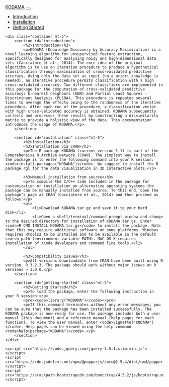 <!DOCTYPE html>
<html lang="en">
<head>
    <meta charset="UTF-8">
    <meta name="viewport" content="width=device-width, initial-scale=1.0">
    <title>KODAMA - Knowledge Discovery by Accuracy Maximization</title>
    <link rel="stylesheet" href="https://stackpath.bootstrapcdn.com/bootstrap/4.5.2/css/bootstrap.min.css">
</head>
<body>
    <nav class="navbar navbar-expand-lg navbar-dark bg-dark">
        <div class="container">
            <a class="navbar-brand" href="#">KODAMA</a>
            <button class="navbar-toggler" type="button" data-toggle="collapse" data-target="#navbarNav" aria-controls="navbarNav" aria-expanded="false" aria-label="Toggle navigation">
                <span class="navbar-toggler-icon"></span>
            </button>
            <div class="collapse navbar-collapse" id="navbarNav">
                <ul class="navbar-nav ml-auto">
                    <li class="nav-item">
                        <a class="nav-link" href="#introduction">Introduction</a>
                    </li>
                    <li class="nav-item">
                        <a class="nav-link" href="#installation">Installation</a>
                    </li>
                    <li class="nav-item">
                        <a class="nav-link" href="#getting-started">Getting Started</a>
                    </li>
                    <!-- Add more navigation items here -->
                </ul>
            </div>
        </div>
    </nav>

    <div class="container mt-5">
        <section id="introduction">
            <h2>Introduction</h2>
            <p>KODAMA (Knowledge Discovery by Accuracy Maximization) is a novel learning algorithm for unsupervised feature extraction, specifically designed for analysing noisy and high-dimensional data sets (Cacciatore et al., 2014). The core idea of the original algorithm is to use an iteration procedure to produce a hypothetical classification through maximization of cross-validated predictive accuracy. Using only the data set as input (no a priori knowledge is needed), an iterative procedure permits classification with a high cross-validated accuracy. Two different classifiers are implemented in this package for the computation of cross-validated predictive accuracy: k-nearest neighbors (kNN) and Partial Least Squares - Discriminant Analysis (PLSDA). This procedure is repeated several times to average the effects owing to the randomness of the iterative procedure. After each run of the procedure, a classification vector with high cross-validated accuracy is obtained. KODAMA subsequently collects and processes these results by constructing a dissimilarity matrix to provide a holistic view of the data. This documentation introduces the usage of KODAMA.</p>
        </section>

        <section id="installation" class="mt-5">
            <h2>Installation</h2>
            <h3>Installation via CRAN</h3>
            <p>The R package KODAMA (current version 1.1) is part of the Comprehensive R Archive Network (CRAN). The simplest way to install the package is to enter the following command into your R session: <code>install.packages("KODAMA")</code>. We suggest to install the R package rgl for the data visualization in 3D interactive plots.</p>

            <h3>Manual installation from source</h3>
            <p>To compile the C/C++ code included in the package for customization or installation on alternative operating systems the package can be manually installed from source. To this end, open the package’s page at CRAN (Cacciatore et al., 2014) and then proceed as follows:</p>
            <ul>
                <li>Download KODAMA.tar.gz and save it to your hard disk</li>
                <li>Open a shell/terminal/command prompt window and change to the desired directory for installation of KODAMA.tar.gz. Enter <code>R CMD INSTALL KODAMA.tar.gz</code> to install the package. Note that this may require additional software on some platforms. Windows requires Rtools2 to be installed and to be available in the default search path (environment variable PATH). MAC OS X requires installation of Xcode developers and command line tools.</li>
            </ul>

            <h3>Compatibility issues</h3>
            <p>All versions downloadable from CRAN have been built using R version, R.3.2.3. The package should work without major issues on R versions > 3.0.0.</p>
        </section>

        <section id="getting-started" class="mt-5">
            <h2>Getting Started</h2>
            <p>To load the package, enter the following instruction in your R session:</p>
            <pre><code>library("KODAMA")</code></pre>
            <p>If this command terminates without any error messages, you can be sure that the package has been installed successfully. The KODAMA package is now ready for use. The package includes both a user manual (this document) and a reference manual (help pages for each function). To view the user manual, enter <code>vignette("KODAMA")</code>. Help pages can be viewed using the help command <code>help(package="KODAMA")</code>.</p>
        </section>
    </div>

    <script src="https://code.jquery.com/jquery-3.5.1.slim.min.js"></script>
    <script src="https://cdn.jsdelivr.net/npm/@popperjs/core@2.5.4/dist/umd/popper.min.js"></script>
    <script src="https://stackpath.bootstrapcdn.com/bootstrap/4.5.2/js/bootstrap.min.js"></script>
</body>
</html>
